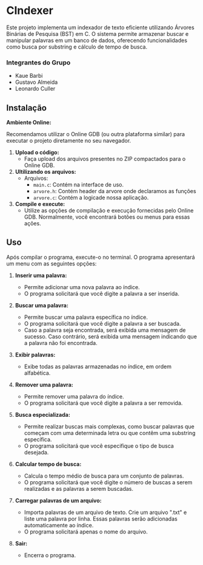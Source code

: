 # CIndexer
Este projeto implementa um indexador de texto eficiente utilizando Árvores Binárias de Pesquisa (BST) em C. O sistema permite armazenar
buscar e manipular palavras em um banco de dados, oferecendo funcionalidades como busca por substring e cálculo de tempo de busca.

### Integrantes do Grupo
* Kaue Barbi
* Gustavo Almeida
* Leonardo Culler

## Instalação

**Ambiente Online:**

Recomendamos utilizar o Online GDB (ou outra plataforma similar) para executar o projeto diretamente no seu navegador.

1. **Upload o código:**
   * Faça upload dos arquivos presentes no ZIP compactados para o Online GDB.
2. **Ultilizando os arquivos:**
   * Arquivos:
     * `main.c`: Contém na interface de uso.
     * `arvore.h`: Contém header da arvore onde declaramos as funções
     * `arvore.c`: Contém a logicade nossa aplicação.
3. **Compile e execute:**
   * Utilize as opções de compilação e execução fornecidas pelo Online GDB. Normalmente, você encontrará botões ou menus para essas ações.
  
## Uso

Após compilar o programa, execute-o no terminal. O programa apresentará um menu com as seguintes opções:

1. **Inserir uma palavra:**
   * Permite adicionar uma nova palavra ao índice.
   * O programa solicitará que você digite a palavra a ser inserida.
   
2. **Buscar uma palavra:**
   * Permite buscar uma palavra específica no índice.
   * O programa solicitará que você digite a palavra a ser buscada.
   * Caso a palavra seja encontrada, será exibida uma mensagem de sucesso. Caso contrário, será exibida uma mensagem indicando que a palavra não foi encontrada.

3. **Exibir palavras:**
   * Exibe todas as palavras armazenadas no índice, em ordem alfabética.

4. **Remover uma palavra:**
   * Permite remover uma palavra do índice.
   * O programa solicitará que você digite a palavra a ser removida.

5. **Busca especializada:**
   * Permite realizar buscas mais complexas, como buscar palavras que começam com uma determinada letra ou que contêm uma substring específica. 
   * O programa solicitará que você especifique o tipo de busca desejada.

6. **Calcular tempo de busca:**
   * Calcula o tempo médio de busca para um conjunto de palavras.
   * O programa solicitará que você digite o número de buscas a serem realizadas e as palavras a serem buscadas.

7. **Carregar palavras de um arquivo:**
   * Importa palavras de um arquivo de texto. Crie um arquivo ".txt" e liste uma palavra por linha. Essas palavras serão adicionadas automaticamente ao índice.
   * O programa solicitará apenas o nome do arquivo.

8. **Sair:**
   * Encerra o programa.